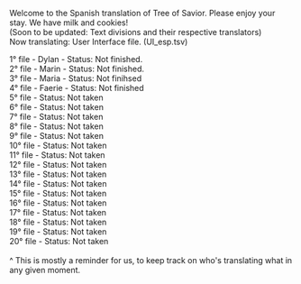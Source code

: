 Welcome to the Spanish translation of Tree of Savior. Please enjoy your stay. We have milk and cookies!
<br>(Soon to be updated: Text divisions and their respective translators)
<br> 
Now translating: User Interface file. (UI_esp.tsv) <br>

1° file - Dylan - Status: Not finished.<br>
2° file - Marin - Status: Not finished.<br>
3° file - Maria - Status: Not finihsed <br>
4° file - Faerie - Status: Not finished <br>
5° file - Status: Not taken <br>
6° file - Status: Not taken <br>
7° file - Status: Not taken <br>
8° file - Status: Not taken <br>
9° file - Status: Not taken <br>
10° file - Status: Not taken <br>
11° file - Status: Not taken <br>
12° file - Status: Not taken <br>
13° file - Status: Not taken <br>
14° file - Status: Not taken <br>
15° file - Status: Not taken <br>
16° file - Status: Not taken <br>
17° file - Status: Not taken <br>
18° file - Status: Not taken <br>
19° file - Status: Not taken <br>
20° file - Status: Not taken <br>
<br>
^ This is mostly a reminder for us, to keep track on who's translating what in any given moment.
